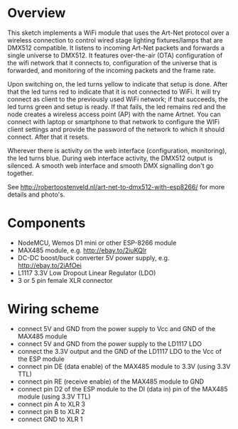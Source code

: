 # Overview

This sketch implements a WiFi module that uses the Art-Net protocol over a wireless connection to control wired stage lighting fixtures/lamps that are DMX512 compatible. It listens to incoming Art-Net packets and forwards a single universe to DMX512. It features over-the-air (OTA) configuration of the wifi network that it connects to, configuration of the universe that is forwarded, and monitoring of the incoming packets and the frame rate.

Upon switching on, the led turns yellow to indicate that setup is done. After that the led turns red to indicate that it is not connected to WiFi. It will try connect as client to the previously used WiFi network; if that succeeds, the led turns green and setup is ready. If that fails, the led remains red and the node creates a wireless access point (AP) with the name Artnet. You can connect with laptop or smartphone to that network to configure the WIFi client settings and provide the password of the network to which it should connect. After that it resets.

Wherever there is activity on the web interface (configuration, monitoring), the led turns blue. During web interface activity, the DMX512 output is silenced. A smooth web interface and smooth DMX signalling don't go together.

See http://robertoostenveld.nl/art-net-to-dmx512-with-esp8266/ for more details and photo's.

# Components
 - NodeMCU, Wemos D1 mini or other ESP-8266 module
 - MAX485 module, e.g.  http://ebay.to/2iuKQlr
 - DC-DC boost/buck converter 5V power supply, e.g. http://ebay.to/2iAfOei
 - L1117 3.3V Low Dropout Linear Regulator (LDO)
 - 3 or 5 pin female XLR connector

# Wiring scheme
 - connect 5V and GND from the power supply to Vcc and GND of the MAX485 module
 - connect 5V and GND from the power supply to the LD1117 LDO
 - connect the 3.3V output and the GND of the LD1117 LDO to the Vcc of the ESP module
 - connect pin DE (data enable) of the MAX485 module to 3.3V (using 3.3V TTL)
 - connect pin RE (receive enable) of the MAX485 module to GND
 - connect pin D2 of the ESP module to the DI (data in) pin of the MAX485 module (using 3.3V TTL)
 - connect pin A to XLR 3
 - connect pin B to XLR 2
 - connect GND   to XLR 1
